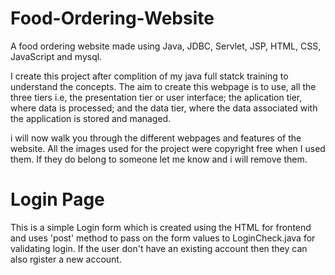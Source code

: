 # Food-Ordering-Website
A food ordering website made using Java, JDBC, Servlet, JSP, HTML, CSS, JavaScript and mysql.

I create this project after complition of my java full statck training to understand the concepts. The aim to create this webpage is to use, all the three tiers i.e, the presentation tier or user interface; the aplication tier, where data is processed; and the data tier, where the data associated with the application is stored and managed.

i will now walk you through the different webpages and features of the website. All the images used for the project were copyright free when I used them. If they do belong to someone let me know and i will remove them.

# Login Page
This is a simple Login form which is created using the HTML for frontend and uses 'post' method to pass on the form values to LoginCheck.java for validating login. If the user don't have an existing account then they can also rgister a new account. 


